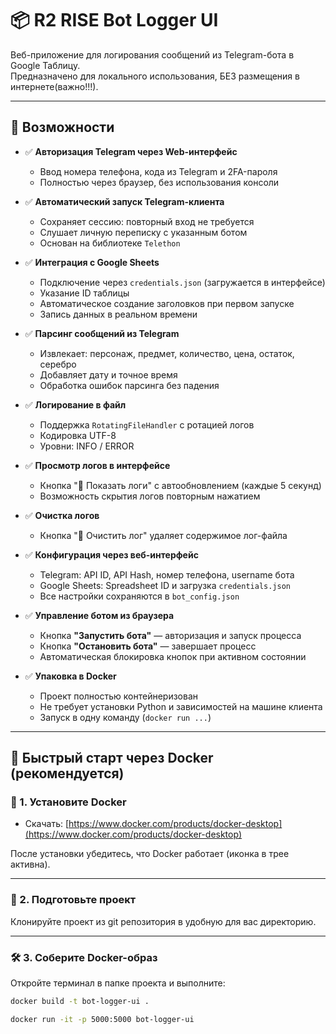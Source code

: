 # 📦 R2 RISE Bot Logger UI

Веб-приложение для логирования сообщений из Telegram-бота в Google Таблицу.  
Предназначено для локального использования, БЕЗ размещения в интернете(важно!!!).

---

## 🧰 Возможности

- ✅ **Авторизация Telegram через Web-интерфейс**
  - Ввод номера телефона, кода из Telegram и 2FA-пароля
  - Полностью через браузер, без использования консоли

- ✅ **Автоматический запуск Telegram-клиента**
  - Сохраняет сессию: повторный вход не требуется
  - Слушает личную переписку с указанным ботом
  - Основан на библиотеке `Telethon`

- ✅ **Интеграция с Google Sheets**
  - Подключение через `credentials.json` (загружается в интерфейсе)
  - Указание ID таблицы
  - Автоматическое создание заголовков при первом запуске
  - Запись данных в реальном времени

- ✅ **Парсинг сообщений из Telegram**
  - Извлекает: персонаж, предмет, количество, цена, остаток, серебро
  - Добавляет дату и точное время
  - Обработка ошибок парсинга без падения

- ✅ **Логирование в файл**
  - Поддержка `RotatingFileHandler` с ротацией логов
  - Кодировка UTF-8
  - Уровни: INFO / ERROR

- ✅ **Просмотр логов в интерфейсе**
  - Кнопка "📄 Показать логи" с автообновлением (каждые 5 секунд)
  - Возможность скрытия логов повторным нажатием

- ✅ **Очистка логов**
  - Кнопка "🧹 Очистить лог" удаляет содержимое лог-файла

- ✅ **Конфигурация через веб-интерфейс**
  - Telegram: API ID, API Hash, номер телефона, username бота
  - Google Sheets: Spreadsheet ID и загрузка `credentials.json`
  - Все настройки сохраняются в `bot_config.json`

- ✅ **Управление ботом из браузера**
  - Кнопка **"Запустить бота"** — авторизация и запуск процесса
  - Кнопка **"Остановить бота"** — завершает процесс
  - Автоматическая блокировка кнопок при активном состоянии

- ✅ **Упаковка в Docker**
  - Проект полностью контейнеризован
  - Не требует установки Python и зависимостей на машине клиента
  - Запуск в одну команду (`docker run ...`)

---

## 🚀 Быстрый старт через Docker (рекомендуется)

### 🔧 1. Установите Docker

- Скачать: [https://www.docker.com/products/docker-desktop](https://www.docker.com/products/docker-desktop)

После установки убедитесь, что Docker работает (иконка в трее активна).

---

### 📁 2. Подготовьте проект

Клонируйте проект из git репозитория в удобную для вас директорию.


---

### 🛠 3. Соберите Docker-образ

Откройте терминал в папке проекта и выполните:

```bash
docker build -t bot-logger-ui .

docker run -it -p 5000:5000 bot-logger-ui



